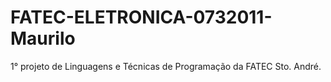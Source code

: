 # FATEC-ELETRONICA-0732011-Maurilo
1° projeto de Linguagens e Técnicas de Programação da FATEC Sto. André.
